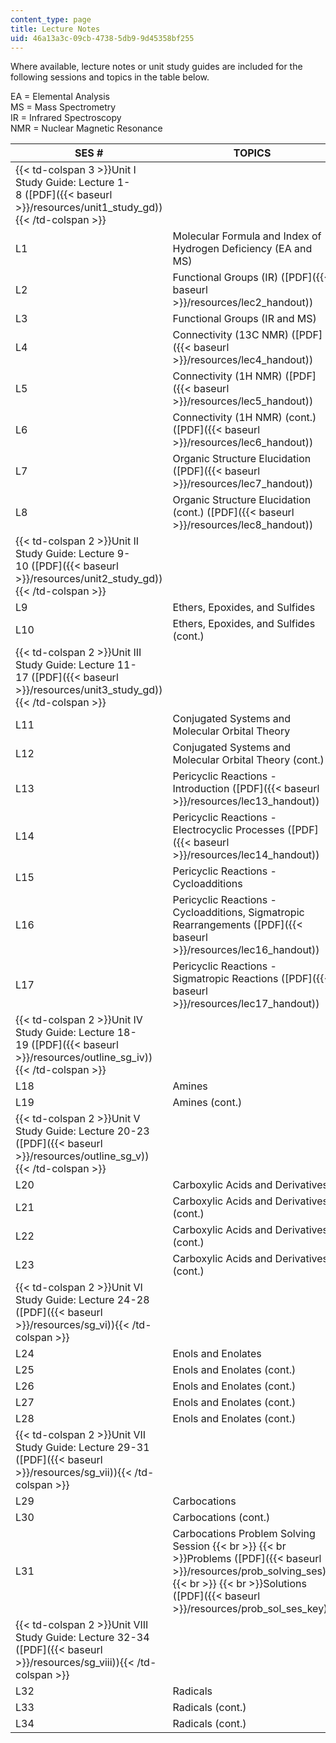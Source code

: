 ```yaml
---
content_type: page
title: Lecture Notes
uid: 46a13a3c-09cb-4738-5db9-9d45358bf255
---
```


Where available, lecture notes or unit study guides are included for the following sessions and topics in the table below.

EA = Elemental Analysis  
MS = Mass Spectrometry  
IR = Infrared Spectroscopy  
NMR = Nuclear Magnetic Resonance

| SES # | TOPICS |
| --- | --- |
| {{< td-colspan 3 >}}Unit I Study Guide: Lecture 1-8 ([PDF]({{< baseurl >}}/resources/unit1_study_gd)){{< /td-colspan >}} |||
| L1 | Molecular Formula and Index of Hydrogen Deficiency (EA and MS) |
| L2 | Functional Groups (IR) ([PDF]({{< baseurl >}}/resources/lec2_handout)) |
| L3 | Functional Groups (IR and MS) |
| L4 | Connectivity (13C NMR) ([PDF]({{< baseurl >}}/resources/lec4_handout)) |
| L5 | Connectivity (1H NMR) ([PDF]({{< baseurl >}}/resources/lec5_handout)) |
| L6 | Connectivity (1H NMR) (cont.) ([PDF]({{< baseurl >}}/resources/lec6_handout)) |
| L7 | Organic Structure Elucidation ([PDF]({{< baseurl >}}/resources/lec7_handout)) |
| L8 | Organic Structure Elucidation (cont.) ([PDF]({{< baseurl >}}/resources/lec8_handout)) |
| {{< td-colspan 2 >}}Unit II Study Guide: Lecture 9-10 ([PDF]({{< baseurl >}}/resources/unit2_study_gd)){{< /td-colspan >}} ||
| L9 | Ethers, Epoxides, and Sulfides |
| L10 | Ethers, Epoxides, and Sulfides (cont.) |
| {{< td-colspan 2 >}}Unit III Study Guide: Lecture 11-17 ([PDF]({{< baseurl >}}/resources/unit3_study_gd)){{< /td-colspan >}} ||
| L11 | Conjugated Systems and Molecular Orbital Theory |
| L12 | Conjugated Systems and Molecular Orbital Theory (cont.) |
| L13 | Pericyclic Reactions - Introduction ([PDF]({{< baseurl >}}/resources/lec13_handout)) |
| L14 | Pericyclic Reactions - Electrocyclic Processes ([PDF]({{< baseurl >}}/resources/lec14_handout)) |
| L15 | Pericyclic Reactions - Cycloadditions |
| L16 | Pericyclic Reactions - Cycloadditions, Sigmatropic Rearrangements ([PDF]({{< baseurl >}}/resources/lec16_handout)) |
| L17 | Pericyclic Reactions - Sigmatropic Reactions ([PDF]({{< baseurl >}}/resources/lec17_handout)) |
| {{< td-colspan 2 >}}Unit IV Study Guide: Lecture 18-19 ([PDF]({{< baseurl >}}/resources/outline_sg_iv)){{< /td-colspan >}} ||
| L18 | Amines |
| L19 | Amines (cont.) |
| {{< td-colspan 2 >}}Unit V Study Guide: Lecture 20-23 ([PDF]({{< baseurl >}}/resources/outline_sg_v)){{< /td-colspan >}} ||
| L20 | Carboxylic Acids and Derivatives |
| L21 | Carboxylic Acids and Derivatives (cont.) |
| L22 | Carboxylic Acids and Derivatives (cont.) |
| L23 | Carboxylic Acids and Derivatives (cont.) |
| {{< td-colspan 2 >}}Unit VI Study Guide: Lecture 24-28 ([PDF]({{< baseurl >}}/resources/sg_vi)){{< /td-colspan >}} ||
| L24 | Enols and Enolates |
| L25 | Enols and Enolates (cont.) |
| L26 | Enols and Enolates (cont.) |
| L27 | Enols and Enolates (cont.) |
| L28 | Enols and Enolates (cont.) |
| {{< td-colspan 2 >}}Unit VII Study Guide: Lecture 29-31 ([PDF]({{< baseurl >}}/resources/sg_vii)){{< /td-colspan >}} ||
| L29 | Carbocations |
| L30 | Carbocations (cont.) |
| L31 | Carbocations Problem Solving Session  {{< br >}}  {{< br >}}Problems ([PDF]({{< baseurl >}}/resources/prob_solving_ses))  {{< br >}}  {{< br >}}Solutions ([PDF]({{< baseurl >}}/resources/prob_sol_ses_key)) |
| {{< td-colspan 2 >}}Unit VIII Study Guide: Lecture 32-34 ([PDF]({{< baseurl >}}/resources/sg_viii)){{< /td-colspan >}} ||
| L32 | Radicals |
| L33 | Radicals (cont.) |
| L34 | Radicals (cont.)